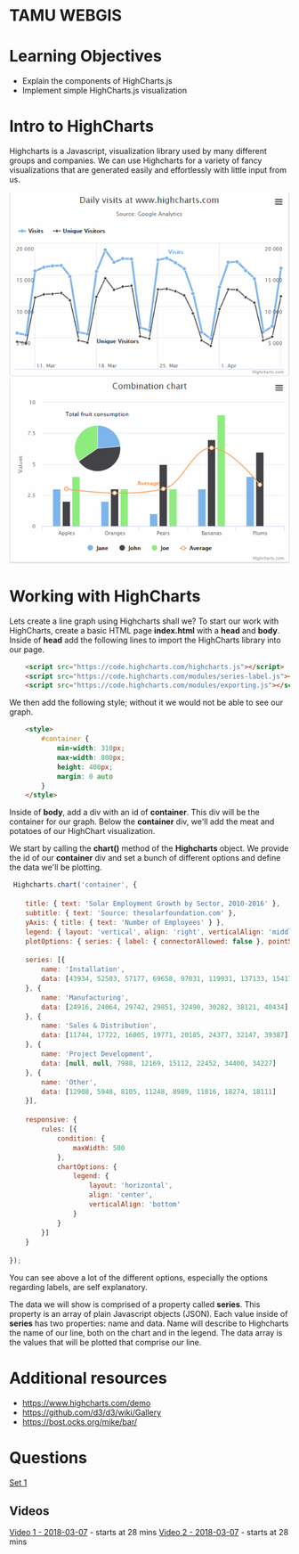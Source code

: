 # TAMU WEBGIS
>

# Learning Objectives
>
- Explain the components of HighCharts.js
- Implement simple HighCharts.js visualization
<!-- - Pull REST data to create HighCharts.js visualization -->

# Intro to HighCharts
Highcharts is a Javascript, visualization library used by many different groups and companies. We can use Highcharts for a variety of fancy visualizations that are generated easily and effortlessly with little input from us. 
>
![Example 1](../images/modules/24/hcexample1.png) ![Example 2](../images/modules/24/hcexample2.png)
>
# Working with HighCharts
Lets create a line graph using Highcharts shall we? To start our work with HighCharts, create a basic HTML page **index.html** with a **head** and **body**. Inside of **head** add the following lines to import the HighCharts library into our page. 
```html
    <script src="https://code.highcharts.com/highcharts.js"></script>
    <script src="https://code.highcharts.com/modules/series-label.js"></script>
    <script src="https://code.highcharts.com/modules/exporting.js"></script>
```
We then add the following style; without it we would not be able to see our graph.
```html
    <style>
        #container {
            min-width: 310px;
            max-width: 800px;
            height: 400px;
            margin: 0 auto
        }
    </style>
```
Inside of **body**, add a div with an id of **container**. This div will be the container for our graph. Below the **container** div, we'll add the meat and potatoes of our HighChart visualization.
>
We start by calling the **chart()** method of the **Highcharts** object. We provide the id of our **container** div and set a bunch of different options and define the data we'll be plotting.
```javascript
 Highcharts.chart('container', {

    title: { text: 'Solar Employment Growth by Sector, 2010-2016' },
    subtitle: { text: 'Source: thesolarfoundation.com' },
    yAxis: { title: { text: 'Number of Employees' } },
    legend: { layout: 'vertical', align: 'right', verticalAlign: 'middle' },
    plotOptions: { series: { label: { connectorAllowed: false }, pointStart: 2010 } },

    series: [{
        name: 'Installation',
        data: [43934, 52503, 57177, 69658, 97031, 119931, 137133, 154175]
    }, {
        name: 'Manufacturing',
        data: [24916, 24064, 29742, 29851, 32490, 30282, 38121, 40434]
    }, {
        name: 'Sales & Distribution',
        data: [11744, 17722, 16005, 19771, 20185, 24377, 32147, 39387]
    }, {
        name: 'Project Development',
        data: [null, null, 7988, 12169, 15112, 22452, 34400, 34227]
    }, {
        name: 'Other',
        data: [12908, 5948, 8105, 11248, 8989, 11816, 18274, 18111]
    }],

    responsive: {
        rules: [{
            condition: {
                maxWidth: 500
            },
            chartOptions: {
                legend: {
                    layout: 'horizontal',
                    align: 'center',
                    verticalAlign: 'bottom'
                }
            }
        }]
    }

}); 
```
You can see above a lot of the different options, especially the options regarding labels, are self explanatory. 
>
The data we will show is comprised of a property called **series**. This property is an array of plain Javascript objects (JSON). Each value inside of **series** has two properties: name and data. Name will describe to Highcharts the name of our line, both on the chart and in the legend. The 
data array is the values that will be plotted that comprise our line.
# Additional resources
- https://www.highcharts.com/demo
- https://github.com/d3/d3/wiki/Gallery
- https://bost.ocks.org/mike/bar/

# Questions
[Set 1](../reviewquestions/23.md)

## Videos
[Video 1 - 2018-03-07](https://youtu.be/E88FI6lIph4) - starts at 28 mins
[Video 2 - 2018-03-07](https://youtu.be/CgnPezwrBKk) - starts at 28 mins